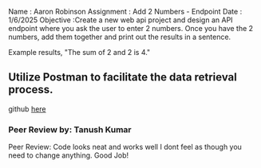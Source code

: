 Name : Aaron Robinson
Assignment : Add 2 Numbers - Endpoint
Date : 1/6/2025
Objective :Create a new web api project and design an API endpoint where you ask the user to enter 2 numbers.  Once you have the 2 numbers, add them together and print out the results in a sentence.

Example results, "The sum of 2 and 2 is 4."

Utilize Postman to facilitate the data retrieval process.
---

github [here](https://github.com/wraithio/ARobinsonMC2Add2Num-EndPnt)

### Peer Review by: Tanush Kumar 
Peer Review: Code looks neat and works well I dont feel as though you need to change anything. Good Job!
